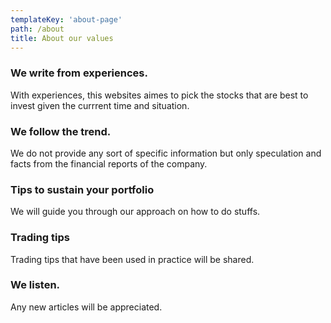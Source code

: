 ```yaml
---
templateKey: 'about-page'
path: /about
title: About our values
---
```

### We write from experiences.
With experiences, this websites aimes to pick the stocks that are best to invest given the currrent time and situation.


### We follow the trend.
We do not provide any sort of specific information but only speculation and facts from the financial reports of the company.

### Tips to sustain your portfolio
We will guide you through our approach on how to do stuffs.

### Trading tips
Trading tips that have been used in practice will be shared.

### We listen.
Any new articles will be appreciated.
